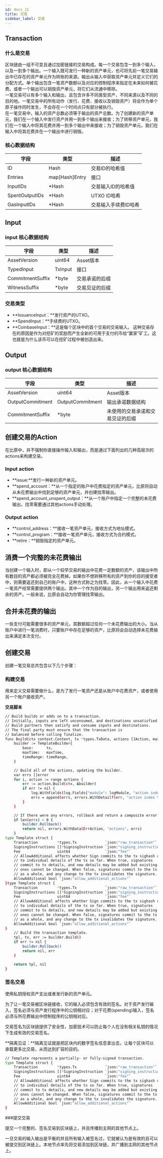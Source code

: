 ```yaml
---
id: docs_11
title: 交易
sidebar_label: 交易
---
```


## Transaction

### 什么是交易

区块链由一组不可变且通过加密链接的交易构成。每一个交易包含一到多个输入，以及一到多个输出。一个输入既可发行一种新的资产单元，也可将先前一笔交易输出中已存在的资产单元作为转账的来源。输出从输入中获取资产单元并定义它们的分配方式。单个输出包含一笔资产数额以及对应的控制程序来指定在未来如何被花费。或者一个输出可以销毁资产单元，将它们从流通中移除。<br />一笔交易可以有多个输入和输出，且包含许多不同类型资产，不同来源以及不同的目的地。一笔交易中的所有动作（发行、花费、接收以及销毁资产）将会作为单个原子操作同时发生，不会存在一个时间点只有部分被执行。<br />在一笔交易中，输入的资产总数必须等于输出的资产总数。为了创建新的资产单元，我们在一个输入中发行资产并用一到多个输出来接收；为了转移资产单元，我们在一个输入中将其花费并用一到多个输出中来接收；为了销毁资产单元，我们在输入中将其花费并在一个输出中进行销毁。

### 核心数据结构

| 字段 | 类型 |描述 |
| --- | --- | --- |
| ID | Hash | 交易ID的哈希值 |
| Entries | map[Hash]Entry | 接口 |
| InputIDs | *Hash | 交易输入ID的哈希值 |
| SpentOutputIDs | *Hash | UTXO ID哈希 |
| GasInputIDs | *Hash | 交易输入手续费ID哈希 |

## Input

### input 核心数据结构

| 字段 | 类型 |描述 |
| --- | --- | --- |
| AssetVersion | uint64 | Asset版本 |
| TypedInput | TxInput | 接口 |
| CommitmentSuffix | *byte | 交易承诺的后缀 |
| WitnessSuffix | *byte | 交易见证的后缀 |

### 交易类型

- **IssuanceInput：**发行资产的UTXO。
- **SpendInput：**手续费的UTXO。
- **CoinbaseInput：**这是每个区块中的首个交易的交易输入。 这种交易存在的原因是作为对挖矿的奖励而产生全新的可用于支付的币给“赢家”矿工。这也就是为什么该币可以在挖矿过程中被创造出来。

## Output

### output 核心数据结构

| 字段 | 类型 |描述 |
| --- | --- | --- |
| AssetVersion | uint64 | Asset版本 |
| OutputCommitment | OutputCommitment | 输出承诺数据结构 |
| CommitmentSuffix | *byte | 未使用的交易承诺和交易见证的后缀 |

## 创建交易的Action

在比原中，并不强制你直接操作输入和输出，而是通过下面列出的几种高层次的actions来构建交易。

### Input action

- **issue:**发行一种新的资产单元。
- **spend_account：**从一个指定的账户中花费指定的资产单元，比原将自动从未花费输出中找到足够的资产单元，并创建找零输出。
- **spend_account_unspent_output：**从一个账户中指定一个完整的未花费输出，找零需要通过其他actions手动处理。

### Output action
- **control_address：**接收一笔资产单元，接收方式为地址模式。
- **control_program：**接收一笔资产单元，接收方式为合约模式。
- **retire：**销毁指定的资产单元。

## 消费一个完整的未花费输出

当创建一个输入时，即从一个较早交易的输出中花费一定数额的资产，该输出中所有数目的资产都必须被完全花费掉。如果你不想转移所有的资产到你的目的接受者中，则需要返还到自己的账户中，这种方式称之为找零。因此，从一个输入中花费一笔资产经常需要提供两个输出。其中一个作为目的输出，另一个输出用来返还剩余的资产。一般来说，比原会自动为你管理找零输出。

## 合并未花费的输出

一些支付可能需要很多的资产单元，其数额超过任何一个未花费输出的大小。当从账户中进行一笔消费时，只要账户中存在足够的资产，比原将会自动选择未花费输出来满足本次支付。

## 创建交易

创建一笔交易总共包含以下几个步骤：

### 构建交易

用来定义交易需要做什么，是为了发行一笔资产还是从账户中花费资产，或者使用另一个账户接收资产。

**交易脚本**

```bash
// Build builds or adds on to a transaction.
// Initially, inputs are left unconsumed, and destinations unsatisfied.
// Build partners then satisfy and consume inputs and destinations.
// The final party must ensure that the transaction is
// balanced before calling finalize.
func Build(ctx context.Context, tx *types.TxData, actions []Action, maxTime time.Time, timeRange uint64) (*Template, error) {
	builder := TemplateBuilder{
		base:      tx,
		maxTime:   maxTime,
		timeRange: timeRange,
	}

	// Build all of the actions, updating the builder.
	var errs []error
	for i, action := range actions {
		err := action.Build(ctx, &builder)
		if err != nil {
			log.WithFields(log.Fields{"module": logModule, "action index": i, "error": err}).Error("Loop tx's action")
			errs = append(errs, errors.WithDetailf(err, "action index %v", i))
		}
	}

	// If there were any errors, rollback and return a composite error.
	if len(errs) > 0 {
		builder.Rollback()
		return nil, errors.WithData(ErrAction, "actions", errs)
	}
type Template struct {
	Transaction         *types.Tx             `json:"raw_transaction"`
	SigningInstructions []*SigningInstruction `json:"signing_instructions"`
	Fee                 uint64                `json:"fee"`
	// AllowAdditional affects whether Sign commits to the tx sighash or
	// to individual details of the tx so far. When true, signatures
	// commit to tx details, and new details may be added but existing
	// ones cannot be changed. When false, signatures commit to the tx
	// as a whole, and any change to the tx invalidates the signature.
	AllowAdditional bool `json:"allow_additional_actions"`
}type Template struct {
	Transaction         *types.Tx             `json:"raw_transaction"`
	SigningInstructions []*SigningInstruction `json:"signing_instructions"`
	Fee                 uint64                `json:"fee"`
	// AllowAdditional affects whether Sign commits to the tx sighash or
	// to individual details of the tx so far. When true, signatures
	// commit to tx details, and new details may be added but existing
	// ones cannot be changed. When false, signatures commit to the tx
	// as a whole, and any change to the tx invalidates the signature.
	AllowAdditional bool `json:"allow_additional_actions"`
}
	// Build the transaction template.
	tpl, tx, err := builder.Build()
	if err != nil {
		builder.Rollback()
		return nil, err
	}

	return tpl, nil
}
```

### 签名交易

使用私钥授权资产支出或者发行新的资产单元。

为了让一笔交易被区块链接收，它的输入必须包含有效的签名。对于资产发行输入，签名必须与资产发行程序中的公钥相对应；对于花费(spending)输入，签名必须与所花费输出中控制程序的公钥相对应。

交易签名为区块链提供了安全性，加密技术可以防止每个人在没有相关私钥的情况下生成有效的交易签名。

**隔离见证：**隔离见证就是把区块内的数字签名信息拿出去，让每个区块可以承载更多比交易，从而达到扩容的目的。

```bash
// Template represents a partially- or fully-signed transaction.
type Template struct {
	Transaction         *types.Tx             `json:"raw_transaction"`
	SigningInstructions []*SigningInstruction `json:"signing_instructions"`
	Fee                 uint64                `json:"fee"`
	// AllowAdditional affects whether Sign commits to the tx sighash or
	// to individual details of the tx so far. When true, signatures
	// commit to tx details, and new details may be added but existing
	// ones cannot be changed. When false, signatures commit to the tx
	// as a whole, and any change to the tx invalidates the signature.
	AllowAdditional bool `json:"allow_additional_actions"`
}
```

###提交交易

提交一个完整的、签名交易到区块链上，并且传播到主网的其他节点上。

一旦交易的输入输出是平衡的并且所有输入被签名过，它就被认为是有效的且可以被提交到区块链上。本地节点率先将交易添加到区块链，并广播到主网的其他节点上。
